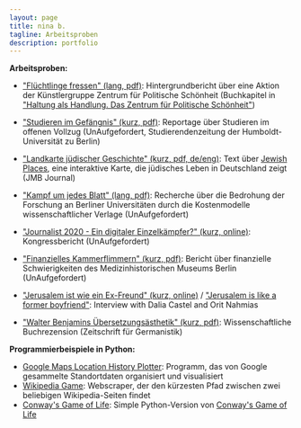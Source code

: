 ```yaml
---
layout: page
title: nina b.
tagline: Arbeitsproben
description: portfolio
---
```


**Arbeitsproben:**
- ["Flüchtlinge fressen" (lang, pdf)](/texts/ZPS_Hintergrundbericht_Fluechtlinge_fressen.pdf): Hintergrundbericht über eine Aktion der Künstlergruppe Zentrum für Politische Schönheit (Buchkapitel in ["Haltung als Handlung. Das Zentrum für Politische Schönheit"](http://editionmetzel.de/buecher/haltung-als-handlung-das-zentrum-fuer-politische-schoenheit.html))
- ["Studieren im Gefängnis" (kurz, pdf)](/texts/UnAuf_Studieren_im_Gefaengnis.pdf): Reportage über Studieren im offenen Vollzug (UnAufgefordert, Studierendenzeitung der Humboldt-Universität zu Berlin)
- ["Landkarte jüdischer Geschichte" (kurz, pdf, de/eng)](/texts/JMB_Journal_Jewish_Places.pdf): Text über [Jewish Places](https://www.jewish-places.de/), eine interaktive Karte, die jüdisches  Leben in Deutschland zeigt (JMB Journal)


- ["Kampf um jedes Blatt" (lang, pdf)](/texts/UnAuf_Elsevier.pdf): Recherche über die Bedrohung der Forschung an Berliner Universitäten durch die Kostenmodelle wissenschaftlicher Verlage (UnAufgefordert)
- ["Journalist 2020 - Ein digitaler Einzelkämpfer?" (kurz, online)](http://www.unauf.de/2013/2512/): Kongressbericht (UnAufgefordert)
- ["Finanzielles Kammerflimmern" (kurz, pdf)](/texts/UnAuf_Medizinhistorisches_Museum.pdf): Bericht über finanzielle Schwierigkeiten des Medizinhistorischen Museums Berlin (UnAufgefordert)
- ["Jerusalem ist wie ein Ex-Freund" (kurz, online)](https://www.jmberlin.de/blog/2018/02/jerusalem-ist-wie-ein-ex-freund/) / ["Jerusalem is like a former boyfriend"](https://www.jmberlin.de/blog-en/2018/02/jerusalem-is-like-a-former-boyfriend/): Interview with Dalia Castel and Orit Nahmias
- ["Walter Benjamins Übersetzungsästhetik" (kurz, pdf)](/texts/ZfGerm_Benjamin.pdf): Wissenschaftliche Buchrezension (Zeitschrift für Germanistik)


**Programmierbeispiele in Python:**
- [Google Maps Location History Plotter](https://github.com/chaseinstead/google-maps-plot-on-worldmap): Programm, das von Google gesammelte Standortdaten organisiert und visualisiert
- [Wikipedia Game](https://github.com/chaseinstead/wikipedia-game): Webscraper, der den kürzesten Pfad zwischen zwei beliebigen Wikipedia-Seiten findet
- [Conway's Game of Life](https://github.com/chaseinstead/conway-s-game-of-life): Simple Python-Version von [Conway's Game of Life](https://en.wikipedia.org/wiki/Conway%27s_Game_of_Life)